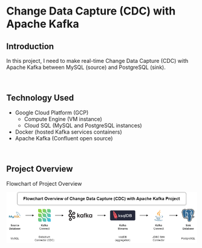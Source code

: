 # Change Data Capture (CDC) with Apache Kafka

## Introduction
In this project, I need to make real-time Change Data Capture (CDC) with Apache Kafka between MySQL (source) and PostgreSQL (sink).

$~$

## Technology Used

- Google Cloud Platform (GCP)
    - Compute Engine (VM instance)
    - Cloud SQL (MySQL and PostgreSQL instances)
- Docker (hosted Kafka services containers)
- Apache Kafka (Confluent open source)

$~$

## Project Overview

Flowchart of Project Overview

![project_overview](https://raw.githubusercontent.com/WarmNatchapol/cdc-kafka/main/pic/flowchart_overview.png)
